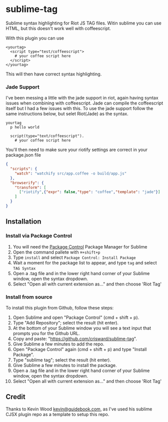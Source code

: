 # sublime-tag

Sublime syntax highlighting for Riot JS TAG files.
Witin sublime you can use HTML, but this doesn't work well with coffeescript.

With this plugin you can use

```
<yourtag>
  <script type="test/coffeescript">
    # your coffee script here
  </script>
</yourtag>
```
This will then have correct syntax highlighting.


### Jade Support

I've been messing a little with the jade support in riot, again having syntax
issues when combining with coffeescript. Jade can compile the coffeescript itself
but I had a few issues with this. To use the jade support follow the same
instructions below, but selet Riot(Jade) as the syntax.

```jade
yourtag
  p hello world

  script(type="text/coffeescript").
    # your coffee script here

```

You'll then need to make sure your riotify settings are correct in your
package.json file

```json
{
  "scripts": {
    "watch": "watchify src/app.coffee -o build/app.js"
  },
  "browserify": {
    "transform": [
      ["riotify",{"expr": false,"type": "coffee","template": "jade"}]
    ]
  }
}

```


## Installation

### Install via Package Control

1. You will need the [Package Control](https://packagecontrol.io/installation) Package Manager for Sublime
1. Open the command pallete with `⌘+shift+p`
1. Type `install` and select `Package Control: Install Package`
1. Wait a moment for the package list to appear, and type `tag` and select `TAG Syntax`
1. Open a .tag file and in the lower right hand corner of your Sublime window, open the syntax dropdown.
1. Select "Open all with current extension as..." and then choose 'Riot Tag'

### Install from source

To install this plugin from Github, follow these steps:

1. Open Sublime and open "Package Control" (cmd + shift + p).
1. Type "Add Repository"; select the result (hit enter).
1. At the bottom of your Sublime window you will see a text input that prompts you for the Github URL.
1. Copy and paste: "https://github.com/crisward/sublime-tag".
1. Give Sublime a few minutes to add the repo.
1. Open "Package Control" again (cmd + shift + p) and type "Install Package".
1. Type "sublime tag"; select the result (hit enter).
1. Give Sublime a few minutes to install the package.
1. Open a .tag file and in the lower right hand corner of your Sublime window, open the syntax dropdown.
1. Select "Open all with current extension as..." and then choose 'Riot Tag'

## Credit

Thanks to Kevin Wood <kevin@guidebook.com>, as I've used his sublime CJSX plugin repo
as a template to setup this repo.

